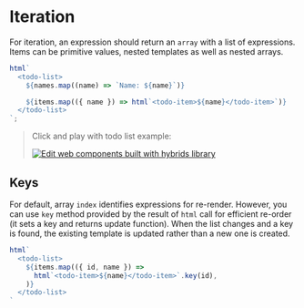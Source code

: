 # Iteration

For iteration, an expression should return an `array` with a list of expressions. Items can be primitive values, nested templates as well as nested arrays.

```javascript
html`
  <todo-list>
    ${names.map((name) => `Name: ${name}`)}

    ${items.map(({ name }) => html`<todo-item>${name}</todo-item>`)}
  </todo-list>
`;
```

> Click and play with todo list example:
>
> [![Edit <app-todos> web components built with hybrids library](https://codesandbox.io/static/img/play-codesandbox.svg)](https://codesandbox.io/s/app-todos-web-components-built-with-hybrids-library-behpb?file=/src/index.js)

## Keys

For default, array `index` identifies expressions for re-render. However, you can use `key` method provided by the result of `html` call for efficient re-order (it sets a key and returns update function). When the list changes and a key is found, the existing template is updated rather than a new one is created.

```javascript
html`
  <todo-list>
    ${items.map(({ id, name }) => 
      html`<todo-item>${name}</todo-item>`.key(id),
    )}
  </todo-list>
`
```
